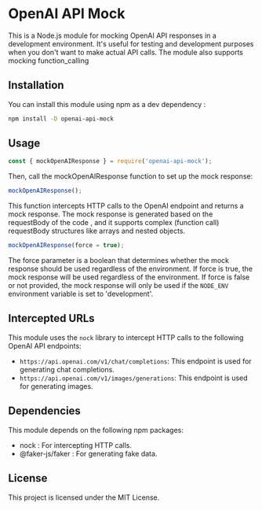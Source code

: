# OpenAI API Mock

This is a Node.js module for mocking OpenAI API responses in a development environment. 
It's useful for testing and development purposes when you don't want to make actual API calls.
The module also supports mocking function_calling


## Installation

You can install this module using npm as a dev dependency :

```sh
npm install -D openai-api-mock
```


## Usage
```js
const { mockOpenAIResponse } = require('openai-api-mock');
```

Then, call the mockOpenAIResponse function to set up the mock response:

```js
mockOpenAIResponse();
```
This function intercepts HTTP calls to the OpenAI endpoint and returns a mock response. The mock response is generated based on the requestBody of the code , and it supports complex (function call) requestBody structures like arrays and nested objects.

```js
mockOpenAIResponse(force = true);
```
The force parameter is a boolean that determines whether the mock response should be used regardless of the environment. 
If force is true, the mock response will be used regardless of the environment. If force is false or not provided, the mock response will only be used if the <code>NODE_ENV</code> environment variable is set to 'development'.

## Intercepted URLs

This module uses the `nock` library to intercept HTTP calls to the following OpenAI API endpoints:

- `https://api.openai.com/v1/chat/completions`: This endpoint is used for generating chat completions.
- `https://api.openai.com/v1/images/generations`: This endpoint is used for generating images.


## Dependencies
This module depends on the following npm packages:

- nock : For intercepting HTTP calls.
- @faker-js/faker : For generating fake data.

## License
This project is licensed under the MIT License.
